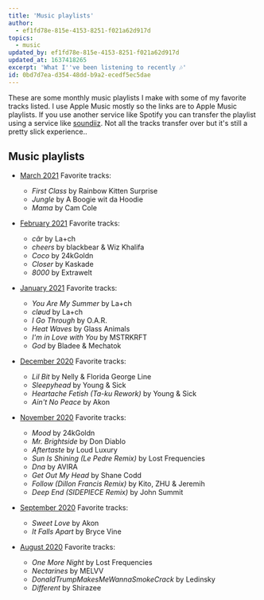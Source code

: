```yaml
---
title: 'Music playlists'
author:
  - ef1fd78e-815e-4153-8251-f021a62d917d
topics:
  - music
updated_by: ef1fd78e-815e-4153-8251-f021a62d917d
updated_at: 1637418265
excerpt: 'What I''ve been listening to recently 🎶'
id: 0bd7d7ea-d354-48dd-b9a2-ecedf5ec5dae
---
```

These are some monthly music playlists I make with some of my favorite tracks listed. I use Apple Music mostly so the links are to Apple Music playlists. If you use another service like Spotify you can transfer the playlist using a service like [soundiiz](https://soundiiz.com/). Not all the tracks transfer over but it's still a pretty slick experience..

## Music playlists

- [March 2021](https://music.apple.com/us/playlist/march-21/pl.u-mJy88L7uzz6AjP)
	Favorite tracks:
	- _First Class_ by Rainbow Kitten Surprise
	- _Jungle_ by A Boogie wit da Hoodie
	- _Mama_ by Cam Cole

- [February 2021](https://music.apple.com/us/playlist/feb-21/pl.u-9N9LLq4CxxrkgP)
	Favorite tracks:
    - _cãr_ by La+ch
    - _cheers_ by blackbear & Wiz Khalifa
    - _Coco_ by 24kGoldn
    - _Closer_ by Kaskade
    - _8000_ by Extrawelt

- [January 2021](https://music.apple.com/us/playlist/january-2021/pl.u-DdANNZqFaa983v)
	Favorite tracks:
    - _You Are My Summer_ by La+ch
    - _cløud_ by La+ch
    - _I Go Through_ by O.A.R.
    - _Heat Waves_ by Glass Animals
    - _I'm in Love with You_ by MSTRKRFT
    - _God_ by Bladee & Mechatok

- [December 2020](https://music.apple.com/us/playlist/december-2020/pl.u-9N9LLypuxxrkgP)
	Favorite tracks:
    - _Lil Bit_ by Nelly & Florida George Line
    - _Sleepyhead_ by Young & Sick
    - _Heartache Fetish (Ta-ku Rework)_ by Young & Sick
    - _Ain't No Peace_ by Akon

- [November 2020](https://music.apple.com/us/playlist/november-2020/pl.u-DdANN5duaa983v)
	Favorite tracks:
    - _Mood_ by 24kGoldn
    - _Mr. Brightside_ by Don Diablo
    - _Aftertaste_ by Loud Luxury
    - _Sun Is Shining (Le Pedre Remix)_ by Lost Frequencies
    - _Dna_ by AVIRA
    - _Get Out My Head_ by Shane Codd
    - _Follow (Dillon Francis Remix)_ by Kito, ZHU & Jeremih
    - _Deep End (SIDEPIECE Remix)_ by John Summit

- [September 2020](https://music.apple.com/us/playlist/september-2020/pl.u-e98llrKtzzArNL)
	Favorite tracks:
	- _Sweet Love_ by Akon
	- _It Falls Apart_ by Bryce Vine

- [August 2020](https://music.apple.com/us/playlist/august-2020/pl.u-d2b00PYCMMR98V)
	Favorite tracks:
	- _One More Night_ by Lost Frequencies
	- _Nectarines_ by MELVV
	- _DonaldTrumpMakesMeWannaSmokeCrack_ by Ledinsky
	- _Different_ by Shirazee